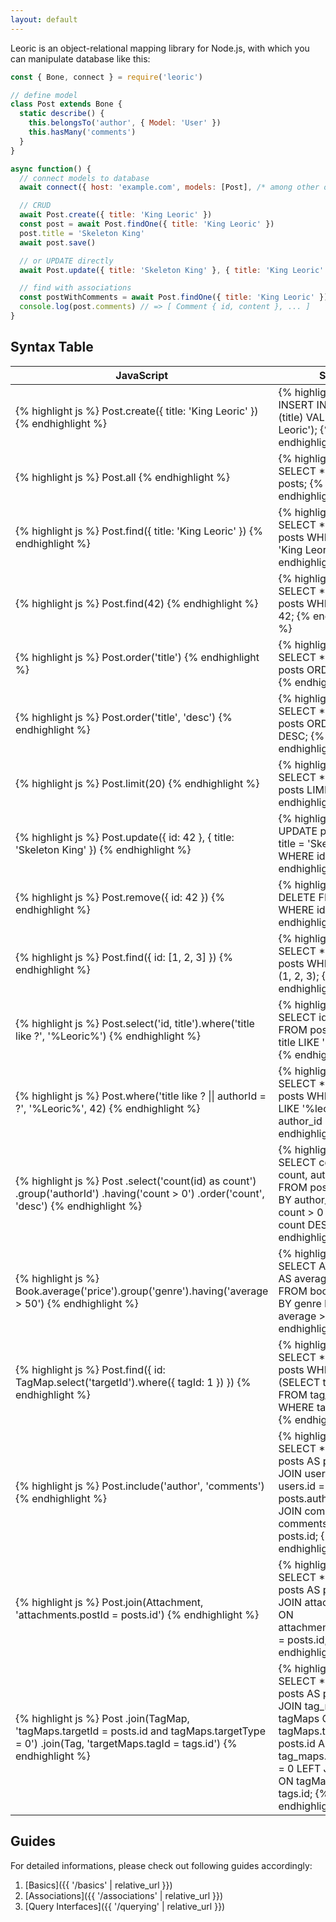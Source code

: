 ```yaml
---
layout: default
---
```


Leoric is an object-relational mapping library for Node.js, with which you can manipulate database like this:

```js
const { Bone, connect } = require('leoric')

// define model
class Post extends Bone {
  static describe() {
    this.belongsTo('author', { Model: 'User' })
    this.hasMany('comments')
  }
}

async function() {
  // connect models to database
  await connect({ host: 'example.com', models: [Post], /* among other options */ })

  // CRUD
  await Post.create({ title: 'King Leoric' })
  const post = await Post.findOne({ title: 'King Leoric' })
  post.title = 'Skeleton King'
  await post.save()

  // or UPDATE directly
  await Post.update({ title: 'Skeleton King' }, { title: 'King Leoric' })

  // find with associations
  const postWithComments = await Post.findOne({ title: 'King Leoric' }).with('comments')
  console.log(post.comments) // => [ Comment { id, content }, ... ]
}
```

## Syntax Table

<table class="syntax-table">
<thead>
  <tr>
    <th>JavaScript</th>
    <th>SQL</th>
  </tr>
</thead>
<tbody>
  <tr>
    <td>
{% highlight js %}
Post.create({ title: 'King Leoric' })
{% endhighlight %}
    </td>
    <td>
{% highlight sql %}
INSERT INTO posts (title) VALUES ('King Leoric');
{% endhighlight %}
    </td>
  </tr>
  <tr>
    <td>
{% highlight js %}
Post.all
{% endhighlight %}
    </td>
    <td>
{% highlight sql %}
SELECT * FROM posts;
{% endhighlight %}
    </td>
  </tr>
  <tr>
    <td>
{% highlight js %}
Post.find({ title: 'King Leoric' })
{% endhighlight %}
    </td>
    <td>
{% highlight sql %}
SELECT * FROM posts WHERE title = 'King Leoric';
{% endhighlight %}
    </td>
  </tr>
  <tr>
    <td>
{% highlight js %}
Post.find(42)
{% endhighlight %}
    </td>
    <td>
{% highlight sql %}
SELECT * FROM posts WHERE id = 42;
{% endhighlight %}
    </td>
  </tr>
  <tr>
    <td>
{% highlight js %}
Post.order('title')
{% endhighlight %}
    </td>
    <td>
{% highlight sql %}
SELECT * FROM posts ORDER BY title;
{% endhighlight %}
    </td>
  </tr>
  <tr>
    <td>
{% highlight js %}
Post.order('title', 'desc')
{% endhighlight %}
    </td>
    <td>
{% highlight sql %}
SELECT * FROM posts ORDER BY title DESC;
{% endhighlight %}
    </td>
  </tr>
  <tr>
    <td>
{% highlight js %}
Post.limit(20)
{% endhighlight %}
    </td>
    <td>
{% highlight sql %}
SELECT * FROM posts LIMIT 0, 20;
{% endhighlight %}
    </td>
  </tr>
  <tr>
    <td>
{% highlight js %}
Post.update({ id: 42 }, { title: 'Skeleton King' })
{% endhighlight %}
    </td>
    <td>
{% highlight sql %}
UPDATE posts SET title = 'Skeleton King' WHERE id = 42;
{% endhighlight %}
     </td>
    </tr>
  <tr>
    <td>
{% highlight js %}
Post.remove({ id: 42 })
{% endhighlight %}
    </td>
    <td>
{% highlight sql %}
DELETE FROM posts WHERE id = 42;
{% endhighlight %}
    </td>
  </tr>
  <tr>
    <td>
{% highlight js %}
Post.find({ id: [1, 2, 3] })
{% endhighlight %}
    </td>
    <td>
{% highlight sql %}
SELECT * FROM posts WHERE id IN (1, 2, 3);
{% endhighlight %}
    </td>
  </tr>
  <tr>
    <td>
{% highlight js %}
Post.select('id, title').where('title like ?', '%Leoric%')
{% endhighlight %}
    </td>
    <td>
{% highlight sql %}
SELECT id, title FROM posts WHERE title LIKE '%Leoric%';
{% endhighlight %}
    </td>
  </tr>
  <tr>
    <td>
{% highlight js %}
Post.where('title like ? || authorId = ?',  '%Leoric%', 42)
{% endhighlight %}
    </td>
    <td>
{% highlight sql %}
SELECT * FROM posts WHERE title LIKE '%leoric%' OR author_id = 42;
{% endhighlight %}
    </td>
  </tr>
  <tr>
    <td>
{% highlight js %}
Post
  .select('count(id) as count')
  .group('authorId')
  .having('count > 0')
  .order('count', 'desc')
{% endhighlight %}
    </td>
    <td>
{% highlight sql %}
  SELECT count(id) AS count, author_id
    FROM posts
GROUP BY author_id
  HAVING count > 0
ORDER BY count DESC;
{% endhighlight %}
    </td>
  </tr>
  <tr>
    <td>
{% highlight js %}
Book.average('price').group('genre').having('average > 50')
{% endhighlight %}
    </td>
    <td>
{% highlight sql %}
  SELECT AVG('price') AS average, genre
    FROM books
GROUP BY genre
  HAVING average > 50;
{% endhighlight %}
    </td>
  </tr>
  <tr>
  <td>
{% highlight js %}
Post.find({ id: TagMap.select('targetId').where({ tagId: 1 }) })
{% endhighlight %}
    </td>
    <td>
{% highlight sql %}
SELECT *
  FROM posts
 WHERE id
    IN (SELECT target_id FROM tag_maps WHERE tag_id = 1);
{% endhighlight %}
    </td>
  </tr>
  <tr>
    <td>
{% highlight js %}
Post.include('author', 'comments')
{% endhighlight %}
    </td>
    <td>
{% highlight sql %}
   SELECT *
     FROM posts AS posts
LEFT JOIN users ON users.id = posts.author_id
LEFT JOIN comments ON comments.post_id = posts.id;
{% endhighlight %}
    </td>
  </tr>
  <tr>
    <td>
{% highlight js %}
Post.join(Attachment, 'attachments.postId = posts.id')
{% endhighlight %}
    </td>
    <td>
{% highlight sql %}
   SELECT *
     FROM posts AS posts
LEFT JOIN attachments ON attachments.post_id = posts.id;
{% endhighlight %}
    </td>
  </tr>
  <tr>
    <td>
{% highlight js %}
Post
  .join(TagMap,
    'tagMaps.targetId = posts.id and tagMaps.targetType = 0')
  .join(Tag, 'targetMaps.tagId = tags.id')
{% endhighlight %}
    </td>
    <td>
{% highlight sql %}
   SELECT *
     FROM posts AS posts
LEFT JOIN tag_maps AS tagMaps
       ON tagMaps.target_id = posts.id AND tag_maps.target_type = 0
LEFT JOIN tags
       ON tagMaps.tag_id = tags.id;
{% endhighlight %}
    </td>
  </tr>
</tbody>
</table>

## Guides

For detailed informations, please check out following guides accordingly:

1. [Basics]({{ '/basics' | relative_url }})
2. [Associations]({{ '/associations' | relative_url }})
3. [Query Interfaces]({{ '/querying' | relative_url }})
